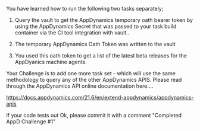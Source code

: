You have learned how to run the following two tasks separately;

1. Query the vault to get the AppDynamics temporary oath bearer token by using the AppDynamics Secret that was passed to your task build container
via the CI tool integration with vault..

2. The temporary AppDynamics Oath Token was written to the vault 


3. You used this oath token to get a list of the latest beta releases for the AppDyanics machine agents.

Your Challenge is to add one more task set - which will use the same methodology to query any of the other AppDynamics APIS.
Please read through the AppDynamics API online documentation here....

https://docs.appdynamics.com/21.6/en/extend-appdynamics/appdynamics-apis

If your code tests out Ok, please commit it with a comment "Completed AppD Challenge #1"